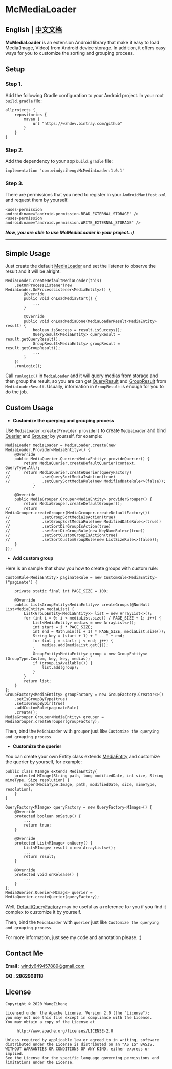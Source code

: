 # McMediaLoader

## English | [中文文档][Doc_Chinese.link]

**McMediaLoader** is an extension Android library that make it easy to load Media(Image, Video) from Android device storage. In addition, it offers easy ways for you to customize the sorting and grouping process.

## Setup

### Step 1.

Add the following Gradle configuration to your Android project. In your root `build.gradle` file:

```
allprojects {
    repositories {
        maven {
            url "https://wzhdev.bintray.com/github"
        }
    }
}
```

### Step 2.

Add the dependency to your app `build.gradle` file:

```
implementation 'com.windyziheng:McMediaLoader:1.0.1'
```

### Step 3.

There are permissions that you need to register in your `AndroidManifest.xml` and request them by yourself.

```
<uses-permission android:name="android.permission.READ_EXTERNAL_STORAGE" />
<uses-permission android:name="android.permission.WRITE_EXTERNAL_STORAGE" />
```

***Now, you are able to use McMediaLoader in your project. :)***

------------

## Simple Usage

Just create the default [MediaLoader][MediaLoader.java] and set the listener to observe the result and it will be alright.

```
MediaLoader.createDefaultMediaLoader(this)
	.setOnProcessListener(new MediaLoader.OnProcessListener<MediaEntity>() {
		@Override
		public void onLoadMediaStart() {
			...
		}

		@Override
		public void onLoadMediaDone(MediaLoaderResult<MediaEntity> result) {
			boolean isSuccess = result.isSuccess();
			QueryResult<MediaEntity> queryResult = result.getQueryResult();
			GroupResult<MediaEntity> groupResult = result.getGroupResult();
			...
		}
	})
	.runLogic();
```

Call `runlogic()` in `MediaLoader` and it will query medias from storage and then group the result, so you are can get [QueryResult][QueryResult.java] and [GroupResult][GroupResult.java] from `MediaLoaderResult`. Usually, information in `GroupResult` is enough for you to do the job.

## Custom Usage

- **Customize the querying and grouping process**

Use `MediaLoader.create(Provider provider)` to create `MediaLoader` and bind [Querier][MediaQuerier.java] and [Grouper][MediaGrouper.java]  by yourself, for example:

```
MediaLoader mediaLoader = MediaLoader.create(new MediaLoader.Provider<MediaEntity>() {
	@Override
	public MediaQuerier.Querier<MediaEntity> provideQuerier() {
		return MediaQuerier.createDefaultQuerier(context, QueryType.All);
//		return MediaQuerier.createQuerier(queryFactory)
//				.setQuerySortMediaIsAction(true)
//				.setQuerySortMediaRule(new ModifiedDateRule<>(false));
			}

	@Override
	public MediaGrouper.Grouper<MediaEntity> providerGrouper() {
		return MediaGrouper.createDefaultGrouper();
//		return MediaGrouper.createGrouper(MediaGrouper.createDefaultFactory())
//				.setGroupSortMediaIsAction(true)
//				.setGroupSortMediaRule(new ModifiedDateRule<>(true))
//				.setSortDirGroupIsAction(true)
//				.setSortDirGroupRule(new KeyNameRule<>(true))
//				.setSortCustomGroupIsAction(true)
//				.setSortCustomGroupRule(new ListSizeRule<>(false));
	}
});
```

- **Add custom group**

Here is an sample that show you how to create groups with custom rule:

```
CustomRule<MediaEntity> paginateRule = new CustomRule<MediaEntity>("paginate") {

	private static final int PAGE_SIZE = 100;

	@Override
	public List<GroupEntity<MediaEntity>> createGroups(@NonNull List<MediaEntity> mediaList) {
		List<GroupEntity<MediaEntity>> list = new ArrayList<>();
		for (int i = 0; i < mediaList.size() / PAGE_SIZE + 1; i++) {
			List<MediaEntity> medias = new ArrayList<>();
			int start = i * PAGE_SIZE;
			int end = Math.min((i + 1) * PAGE_SIZE, mediaList.size());
			String key = (start + 1) + " -- " + end;
			for (int j = start; j < end; j++) {
				medias.add(mediaList.get(j));
			}
			GroupEntity<MediaEntity> group = new GroupEntity<>(GroupType.Custom, key, key, medias);
			if (group.isAvailable()) {
				list.add(group);
			}
		}
		return list;
	}
};
GroupFactory<MediaEntity> groupFactory = new GroupFactory.Creator<>()
	.setIsGroupByType(true)
	.setIsGroupByDir(true)
	.addCustomRule(paginateRule)
	.create();
MediaGrouper.Grouper<MediaEntity> grouper =  MediaGrouper.createGrouper(groupFactory);
```

Then, bind the `MeidaLoader` with `grouper` just like `Customize the querying and grouping process`.

- **Customize the querier**

You can create your own Entity class extends [MediaEntity][MediaEntity.java] and customize the querier by yourself, for example:

```
public class MImage extends MediaEntity{
	protected MImage(String path, long modifiedDate, int size, String mimeType, Size resolution) {
		super(MediaType.Image, path, modifiedDate, size, mimeType, resolution);
	}
}

QueryFactory<MImage> queryFactory = new QueryFactory<MImage>() {
	@Override
	protected boolean onSetup() {
		...
		return true;
	}

	@Override
	protected List<MImage> onQuery() {
		List<MImage> result = new ArrayList<>();
		...
		return result;
	}

	@Override
	protected void onRelease() {
		...
	}
};
MediaQuerier.Querier<MImage> querier = MediaQuerier.createQuerier(queryFactory);
```

Well, [DefaultQueryFactory][DefaultQueryFactory.java] may be useful as a reference for you if you find it complex to customize it by yourself.

Then, bind the `MeidaLoader` with `querier` just like `Customize the querying and grouping process`.

For more information, just see my code and annotation please. :)

## Contact Me

**Email :** windy649457889@gmail.com

**QQ :** **2862908118**

## License

```
Copyright © 2020 WangZiheng

Licensed under the Apache License, Version 2.0 (the "License");
you may not use this file except in compliance with the License.
You may obtain a copy of the License at

     http://www.apache.org/licenses/LICENSE-2.0

Unless required by applicable law or agreed to in writing, software
distributed under the License is distributed on an "AS IS" BASIS,
WITHOUT WARRANTIES OR CONDITIONS OF ANY KIND, either express or implied.
See the License for the specific language governing permissions and
limitations under the License.
```

[Doc_English.link]: https://github.com/windyziheng/McMediaLoader/blob/master/README.md
[Doc_Chinese.link]: https://github.com/windyziheng/McMediaLoader/blob/master/README_CN.md

[MediaLoader.java]: https://github.com/windyziheng/McMediaLoader/blob/master/lib/src/main/java/com/windyziheng/mcmedialoader/core/MediaLoader.java
[QueryResult.java]: https://github.com/windyziheng/McMediaLoader/blob/master/lib/src/main/java/com/windyziheng/mcmedialoader/entity/result/QueryResult.java
[GroupResult.java]: https://github.com/windyziheng/McMediaLoader/blob/master/lib/src/main/java/com/windyziheng/mcmedialoader/entity/result/GroupResult.java
[MediaQuerier.java]: https://github.com/windyziheng/McMediaLoader/blob/master/lib/src/main/java/com/windyziheng/mcmedialoader/core/MediaQuerier.java
[MediaGrouper.java]: https://github.com/windyziheng/McMediaLoader/blob/master/lib/src/main/java/com/windyziheng/mcmedialoader/core/MediaGrouper.java
[MediaEntity.java]: https://github.com/windyziheng/McMediaLoader/blob/master/lib/src/main/java/com/windyziheng/mcmedialoader/entity/media/MediaEntity.java
[DefaultQueryFactory.java]: https://github.com/windyziheng/McMediaLoader/blob/master/lib/src/main/java/com/windyziheng/mcmedialoader/query/DefaultQueryFactory.java
